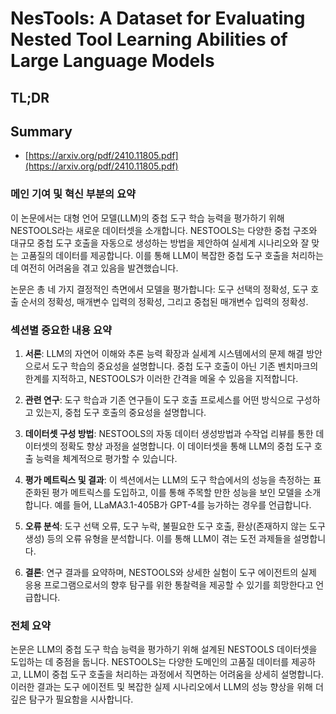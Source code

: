 # NesTools: A Dataset for Evaluating Nested Tool Learning Abilities of Large Language Models
## TL;DR
## Summary
- [https://arxiv.org/pdf/2410.11805.pdf](https://arxiv.org/pdf/2410.11805.pdf)

### 메인 기여 및 혁신 부분의 요약

이 논문에서는 대형 언어 모델(LLM)의 중첩 도구 학습 능력을 평가하기 위해 NESTOOLS라는 새로운 데이터셋을 소개합니다. NESTOOLS는 다양한 중첩 구조와 대규모 중첩 도구 호출을 자동으로 생성하는 방법을 제안하여 실세계 시나리오와 잘 맞는 고품질의 데이터를 제공합니다. 이를 통해 LLM이 복잡한 중첩 도구 호출을 처리하는 데 여전히 어려움을 겪고 있음을 발견했습니다.

논문은 총 네 가지 결정적인 측면에서 모델을 평가합니다: 도구 선택의 정확성, 도구 호출 순서의 정확성, 매개변수 입력의 정확성, 그리고 중첩된 매개변수 입력의 정확성.

### 섹션별 중요한 내용 요약

1. **서론**: LLM의 자연어 이해와 추론 능력 확장과 실세계 시스템에서의 문제 해결 방안으로서 도구 학습의 중요성을 설명합니다. 중첩 도구 호출이 아닌 기존 벤치마크의 한계를 지적하고, NESTOOLS가 이러한 간격을 메울 수 있음을 지적합니다.

2. **관련 연구**: 도구 학습과 기존 연구들이 도구 호출 프로세스를 어떤 방식으로 구성하고 있는지, 중첩 도구 호출의 중요성을 설명합니다.

3. **데이터셋 구성 방법**: NESTOOLS의 자동 데이터 생성방법과 수작업 리뷰를 통한 데이터셋의 정확도 향상 과정을 설명합니다. 이 데이터셋을 통해 LLM의 중첩 도구 호출 능력을 체계적으로 평가할 수 있습니다.

4. **평가 메트릭스 및 결과**: 이 섹션에서는 LLM의 도구 학습에서의 성능을 측정하는 표준화된 평가 메트릭스를 도입하고, 이를 통해 주목할 만한 성능을 보인 모델을 소개합니다. 예를 들어, LLaMA3.1-405B가 GPT-4를 능가하는 경우를 언급합니다.

5. **오류 분석**: 도구 선택 오류, 도구 누락, 불필요한 도구 호출, 환상(존재하지 않는 도구 생성) 등의 오류 유형을 분석합니다. 이를 통해 LLM이 겪는 도전 과제들을 설명합니다.

6. **결론**: 연구 결과를 요약하며, NESTOOLS와 상세한 실험이 도구 에이전트의 실제 응용 프로그램으로서의 향후 탐구를 위한 통찰력을 제공할 수 있기를 희망한다고 언급합니다.

### 전체 요약

논문은 LLM의 중첩 도구 학습 능력을 평가하기 위해 설계된 NESTOOLS 데이터셋을 도입하는 데 중점을 둡니다. NESTOOLS는 다양한 도메인의 고품질 데이터를 제공하고, LLM이 중첩 도구 호출을 처리하는 과정에서 직면하는 어려움을 상세히 설명합니다. 이러한 결과는 도구 에이전트 및 복잡한 실제 시나리오에서 LLM의 성능 향상을 위해 더 깊은 탐구가 필요함을 시사합니다.